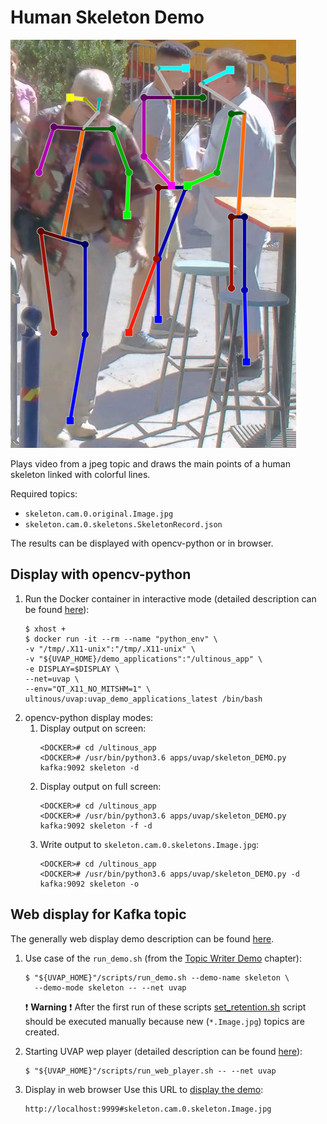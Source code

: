 # Human Skeleton Demo

![Skeleton demo](../images/skeleton-demo.png)

Plays video from a jpeg topic and draws the main points of a human skeleton
linked with colorful lines.  

Required topics:
- `skeleton.cam.0.original.Image.jpg`
- `skeleton.cam.0.skeletons.SkeletonRecord.json`

The results can be displayed with opencv-python or in browser.

## Display with opencv-python

1. Run the Docker container in interactive mode (detailed description can be found [here](../quick_start_guide.md#interactiveDockerMode)):
   ```
   $ xhost +
   $ docker run -it --rm --name "python_env" \
   -v "/tmp/.X11-unix":"/tmp/.X11-unix" \
   -v "${UVAP_HOME}/demo_applications":"/ultinous_app" \
   -e DISPLAY=$DISPLAY \
   --net=uvap \
   --env="QT_X11_NO_MITSHM=1" \
   ultinous/uvap:uvap_demo_applications_latest /bin/bash
   ```
1. opencv-python display modes:
   1. Display output on screen:
      ```
      <DOCKER># cd /ultinous_app
      <DOCKER># /usr/bin/python3.6 apps/uvap/skeleton_DEMO.py kafka:9092 skeleton -d
      ```
   1. Display output on full screen:
      ```
      <DOCKER># cd /ultinous_app
      <DOCKER># /usr/bin/python3.6 apps/uvap/skeleton_DEMO.py kafka:9092 skeleton -f -d
      ```
   1. Write output to `skeleton.cam.0.skeletons.Image.jpg`:
      ```
      <DOCKER># cd /ultinous_app
      <DOCKER># /usr/bin/python3.6 apps/uvap/skeleton_DEMO.py -d kafka:9092 skeleton -o
      ```

## Web display for Kafka topic
The generally web display demo description can be found [here](../quick_start_guide.md#webDisplay).

1. Use case of the `run_demo.sh` (from the [Topic Writer Demo](../quick_start_guide.md#topicWriterDemoStarting) chapter):
   ```
   $ "${UVAP_HOME}"/scripts/run_demo.sh --demo-name skeleton \
     --demo-mode skeleton -- --net uvap
   ```
   :exclamation: **Warning** :exclamation: After the first run of these scripts
    [set_retention.sh](../quick_start_guide.md#setRetention) script should be executed
    manually because new (`*.Image.jpg`) topics are created.

1. Starting UVAP wep player (detailed description can be found [here](../quick_start_guide.md#playInTheBowser)):
   ```
   $ "${UVAP_HOME}"/scripts/run_web_player.sh -- --net uvap
   ```

1. Display in web browser
   Use this URL to [display the demo](../quick_start_guide.md#inTheBowser):
   ```
   http://localhost:9999#skeleton.cam.0.skeleton.Image.jpg
   ```
